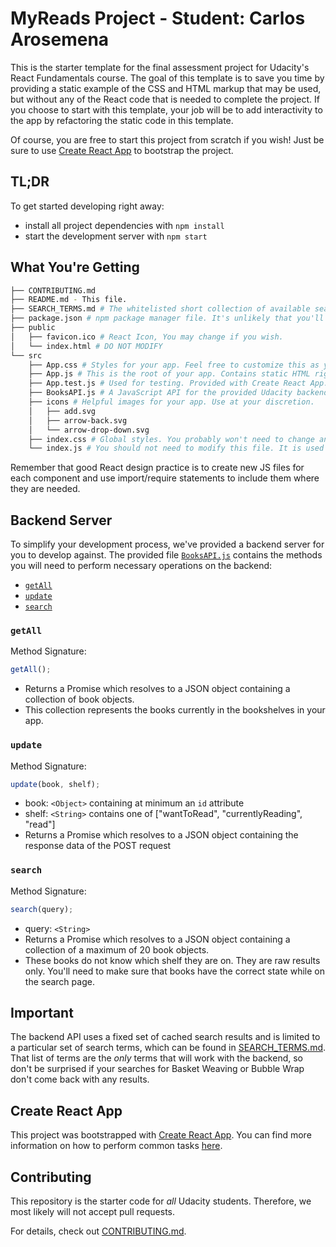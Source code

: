 # MyReads Project - Student: Carlos Arosemena

This is the starter template for the final assessment project for Udacity's React Fundamentals course. The goal of this template is to save you time by providing a static example of the CSS and HTML markup that may be used, but without any of the React code that is needed to complete the project. If you choose to start with this template, your job will be to add interactivity to the app by refactoring the static code in this template.

Of course, you are free to start this project from scratch if you wish! Just be sure to use [Create React App](https://github.com/facebookincubator/create-react-app) to bootstrap the project.

## TL;DR

To get started developing right away:

- install all project dependencies with `npm install`
- start the development server with `npm start`

## What You're Getting

```bash
├── CONTRIBUTING.md
├── README.md - This file.
├── SEARCH_TERMS.md # The whitelisted short collection of available search terms for you to use with your app.
├── package.json # npm package manager file. It's unlikely that you'll need to modify this.
├── public
│   ├── favicon.ico # React Icon, You may change if you wish.
│   └── index.html # DO NOT MODIFY
└── src
    ├── App.css # Styles for your app. Feel free to customize this as you desire.
    ├── App.js # This is the root of your app. Contains static HTML right now.
    ├── App.test.js # Used for testing. Provided with Create React App. Testing is encouraged, but not required.
    ├── BooksAPI.js # A JavaScript API for the provided Udacity backend. Instructions for the methods are below.
    ├── icons # Helpful images for your app. Use at your discretion.
    │   ├── add.svg
    │   ├── arrow-back.svg
    │   └── arrow-drop-down.svg
    ├── index.css # Global styles. You probably won't need to change anything here.
    └── index.js # You should not need to modify this file. It is used for DOM rendering only.
```

Remember that good React design practice is to create new JS files for each component and use import/require statements to include them where they are needed.

## Backend Server

To simplify your development process, we've provided a backend server for you to develop against. The provided file [`BooksAPI.js`](src/BooksAPI.js) contains the methods you will need to perform necessary operations on the backend:

- [`getAll`](#getall)
- [`update`](#update)
- [`search`](#search)

### `getAll`

Method Signature:

```js
getAll();
```

- Returns a Promise which resolves to a JSON object containing a collection of book objects.
- This collection represents the books currently in the bookshelves in your app.

### `update`

Method Signature:

```js
update(book, shelf);
```

- book: `<Object>` containing at minimum an `id` attribute
- shelf: `<String>` contains one of ["wantToRead", "currentlyReading", "read"]
- Returns a Promise which resolves to a JSON object containing the response data of the POST request

### `search`

Method Signature:

```js
search(query);
```

- query: `<String>`
- Returns a Promise which resolves to a JSON object containing a collection of a maximum of 20 book objects.
- These books do not know which shelf they are on. They are raw results only. You'll need to make sure that books have the correct state while on the search page.

## Important

The backend API uses a fixed set of cached search results and is limited to a particular set of search terms, which can be found in [SEARCH_TERMS.md](SEARCH_TERMS.md). That list of terms are the _only_ terms that will work with the backend, so don't be surprised if your searches for Basket Weaving or Bubble Wrap don't come back with any results.

## Create React App

This project was bootstrapped with [Create React App](https://github.com/facebookincubator/create-react-app). You can find more information on how to perform common tasks [here](https://github.com/facebookincubator/create-react-app/blob/master/packages/react-scripts/template/README.md).

## Contributing

This repository is the starter code for _all_ Udacity students. Therefore, we most likely will not accept pull requests.

For details, check out [CONTRIBUTING.md](CONTRIBUTING.md).
